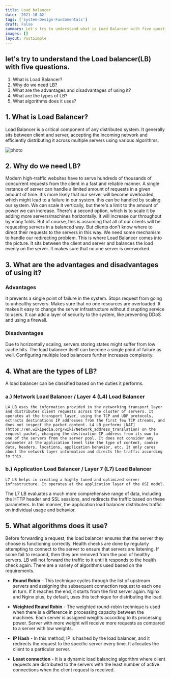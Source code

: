 ```yaml
---
title: Load balancer
date: '2021-10-02'
tags: ['System-Design-Fundamentals']
draft: False
summary: Let's try to understand what is Load Balancer with five questions.
images: []
layout: PostSimple
---
```


## let's try to understand the Load balancer(LB) with five questions.

1. What is Load Balancer?
2. Why do we need LB?
3. What are the advantages and disadvantages of using it?
4. What are the types of LB?
5. What algorithms does it uses?

## 1. What is Load Balancer?

Load Balancer is a critical component of any distributed system. It generally sits between client and server, accepting the incoming network and efficiently distributing it across multiple servers using various algorithms.

![photo](/static/images/load-balancer/Load_Balancer.png)

## 2. Why do we need LB?

Modern high-traffic websites have to serve hundreds of thousands of concurrent requests from the client in a fast and reliable manner. A single instance of server can handle a limited amount of requests in a given amount of time.
It's more likely that our server will become overloaded, which might lead to a failure in our system. this can be handled by scaling our system. We can scale it vertically, but there's a limit to the amount of power we can increase. There's a second option, which is to scale it by adding more servers/machines horizontally. It will increase our throughput by many folds. But of course, this is assuming that all of our clients will be requesting servers in a balanced way. But clients don't know where to direct their requests to the servers in this way. We need some mechanism to handle our redirecting problem. This is where Load Balancer comes into the picture. It sits between the client and server and balances the load evenly on the server. It makes sure that no one server is overworked.

## 3. What are the advantages and disadvantages of using it?
### Advantages
It prevents a single point of failure in the system.
Stops request from going to unhealthy servers.
Makes sure that no one resources are overloaded.
It makes it easy to change the server infrastructure without disrupting service to users.
It can add a layer of security to the system, like preventing DDoS and using a firewall. 

### Disadvantages 
Due to horizontally scaling, servers storing states might suffer from low cache hits.
The load balancer itself can become a single point of failure as well. 
Configuring multiple load balancers further increases complexity.

##  4. What are the types of LB?
A load balancer can be classified based on the duties it performs.
### a.) Network Load Balancer / Layer 4 (L4) Load Balancer
	L4 LB uses the information provided in the networking transport layer and distributes client requests across the cluster of servers. It operates at the transport layer, using the TCP and UDP protocols, extracts destinations IP addresses from the first few TCP streams, and does not inspect the packet content. L4 LB performs [NAT](https://en.wikipedia.org/wiki/Network_address_translation) on the request packet, changing the destination IP address from its own to one of the servers from the server pool. It does not consider any parameter at the application level like the type of content, cookie data, headers, locations, application behavior, etc. It only cares about the network layer information and directs the traffic according to this.

### b.) Application Load Balancer / Layer 7 (L7) Load Balancer

    L7 LB helps in creating a highly tuned and optimized server infrastructure. It operates at the application layer of the OSI model. 
The L7 LB evaluates a much more comprehensive range of data, including the HTTP header and SSL sessions, and redirects the traffic based on these parameters. In this manner, the application load balancer distributes traffic on individual usage and behavior.

##  5. What algorithms does it use?
Before forwarding a request, the load balancer ensures that the server they choose is functioning correctly. Health checks are done by regularly attempting to connect to the server to ensure that servers are listening. If some fail to respond, then they are removed from the pool of healthy servers. LB will not forward the traffic to it until it responds to the health check again.
There are a variety of algorithms used based on the requirements.

* **Round Robin** - This technique cycles through the list of upstream servers and assigning the subsequent connection request to each one in turn. If it reaches the end, it starts from the first server again. Nginx and Nginx plus, by default, uses this technique for distributing the load.

* **Weighted Round Robin** - The weighted round-robin technique is used when there is a difference in processing capacity between the machines. Each server is assigned weights according to its processing power. Server with more weight will receive more requests as compared to a server with low weights.

* **IP Hash** - In this method, IP is hashed by the load balancer, and it redirects the request to the specific server every time. It allocates the client to a particular server.

* **Least connection** - It is a dynamic load balancing algorithm where client requests are distributed to the servers with the least number of active connections when the client request is received.

